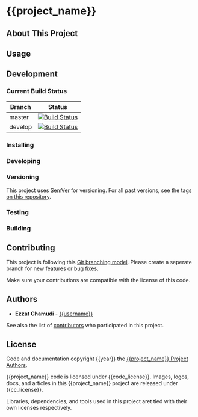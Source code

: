 # {{project_name}}

<!-- pills -->
<!-- logo -->
<!-- description -->
<!-- screenshots -->

## About This Project

## Usage

<!-- how to use this project (as end user) -->

## Development


### Current Build Status

| Branch | Status |
| - | - |
| master | [![Build Status](https://travis-ci.org/{{travis_username}}/{{travis_repo}}.svg?branch=master)](https://travis-ci.org/{{travis_username}}/{{travis_repo}}) |
| develop | [![Build Status](https://travis-ci.org/{{travis_username}}/{{travis_repo}}.svg?branch=develop)](https://travis-ci.org/{{travis_username}}/{{travis_repo}}) |

<!-- Pre req -->

### Installing

### Developing

### Versioning

This project uses [SemVer](http://semver.org/) for versioning. For all past versions, see the [tags on this repository](https://github.com/{{username}}/{{repo}}/tags). 

### Testing

### Building

## Contributing

This project is following this [Git branching model](https://nvie.com/files/Git-branching-model.pdf). Please create a seperate branch for new features or bug fixes. 

Make sure your contributions are compatible with the license of this code.

## Authors

* **Ezzat Chamudi** - [{{username}}](https://github.com/{{username}})

See also the list of [contributors](https://github.com/{{username}}/{{repo}}/graphs/contributors) who participated in this project.

## License

Code and documentation copyright {{year}} the [{{project_name}} Project Authors](https://github.com/{{username}}/{{repo}}/graphs/contributors). 

{{project_name}} code is licensed under {{code_license}}. Images, logos, docs, and articles in this {{project_name}} project are released under {{cc_license}}.

Libraries, dependencies, and tools used in this project aret tied with their own licenses respectively.


<!--
Licenses list
[AGPL-3.0](https://www.gnu.org/licenses/agpl-3.0.en.html)

[MPL-2.0](https://www.mozilla.org/en-US/MPL/2.0/)
https://www.mozilla.org/media/MPL/2.0/index.815ca599c9df.txt

[Apache-2.0](https://www.apache.org/licenses/LICENSE-2.0)
https://www.apache.org/licenses/LICENSE-2.0.txt

[CC-BY-4.0](https://creativecommons.org/licenses/by/4.0/legalcode)
https://creativecommons.org/licenses/by/4.0/legalcode.txt

[CC-BY-SA-4.0](https://creativecommons.org/licenses/by-sa/4.0/legalcode)
https://creativecommons.org/licenses/by-sa/4.0/legalcode.txt

[CC-BY-NC-SA-4.0](https://creativecommons.org/licenses/by-nc-sa/4.0/legalcode)
https://creativecommons.org/licenses/by-nc-sa/4.0/legalcode.txt

-->
